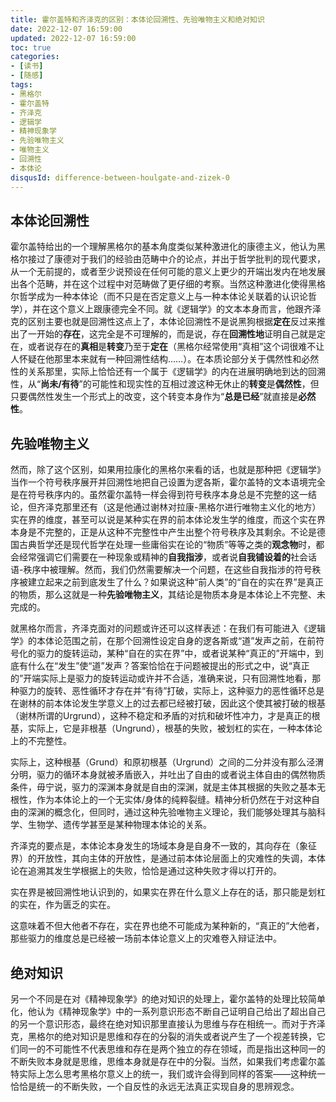 ```yaml
---
title: 霍尔盖特和齐泽克的区别：本体论回溯性、先验唯物主义和绝对知识
date: 2022-12-07 16:59:00
updated: 2022-12-07 16:59:00
toc: true
categories:
- [读书]
- [随感]
tags: 
- 黑格尔
- 霍尔盖特
- 齐泽克
- 逻辑学
- 精神现象学
- 先验唯物主义
- 唯物主义
- 回溯性
- 本体论
disqusId: difference-between-houlgate-and-zizek-0
---
```


## 本体论回溯性

霍尔盖特给出的一个理解黑格尔的基本角度类似某种激进化的康德主义，他认为黑格尔接过了康德对于我们的经验由范畴中介的论点，并出于哲学批判的现代要求，从一个无前提的，或者至少说预设在任何可能的意义上更少的开端出发内在地发展出各个范畴，并在这个过程中对范畴做了更仔细的考察。当然这种激进化使得黑格尔哲学成为一种本体论（而不只是在否定意义上与一种本体论关联着的认识论哲学），并在这个意义上跟康德完全不同。就《逻辑学》的文本本身而言，他跟齐泽克的区别主要也就是回溯性这点上了，本体论回溯性不是说黑狗根据**定在**反过来推出了一开始的**存在**，这完全是不可理解的，而是说，存在**回溯性地**证明自己就是定在，或者说存在的**真相**是**转变**乃至于**定在**（黑格尔经常使用“真相”这个词很难不让人怀疑在他那里本来就有一种回溯性结构……）。在本质论部分关于偶然性和必然性的关系那里，实际上恰恰还有一个属于《逻辑学》的内在进展明确地到达的回溯性，从“**尚未/有待**”的可能性和现实性的互相过渡这种无休止的**转变**是**偶然性**，但只要偶然性发生一个形式上的改变，这个转变本身作为“**总是已经**”就直接是**必然性**。

## 先验唯物主义

然而，除了这个区别，如果用拉康化的黑格尔来看的话，也就是那种把《逻辑学》当作一个符号秩序展开并回溯性地把自己设置为逻各斯，霍尔盖特的文本语境完全是在符号秩序内的。虽然霍尔盖特一样会得到符号秩序本身总是不完整的这一结论，但齐泽克那里还有（这是他通过谢林对拉康-黑格尔进行唯物主义化的地方）实在界的维度，甚至可以说是某种实在界的前本体论发生学的维度，而这个实在界本身是不完整的，正是从这种不完整性中产生出整个符号秩序及其剩余。不论是德国古典哲学还是现代哲学在处理一些庸俗实在论的“物质”等等之类的**观念物**时，都会经常强调它们需要在一种现象或精神的**自我指涉**，或者说**自我铺设着的**社会话语-秩序中被理解。然而，我们仍然需要解决一个问题，在这些自我指涉的符号秩序被建立起来之前到底发生了什么？如果说这种“前人类”的“自在的实在界”是真正的物质，那么这就是一种**先验唯物主义**，其结论是物质本身是本体论上不完整、未完成的。

就黑格尔而言，齐泽克面对的问题或许还可以这样表述：在我们有可能进入《逻辑学》的本体论范围之前，在那个回溯性设定自身的逻各斯或“道”发声之前，在前符号化的驱力的旋转运动，某种“自在的实在界”中，或者说某种“真正的”开端中，到底有什么在“发生”使“道”发声？答案恰恰在于问题被提出的形式之中，说“真正的”开端实际上是驱力的旋转运动或许并不合适，准确来说，只有回溯性地看，那种驱力的旋转、恶性循环才存在并“有待”打破，实际上，这种驱力的恶性循环总是在谢林的前本体论发生学意义上的过去都已经被打破，因此这个使其被打破的根基（谢林所谓的Urgrund），这种不稳定和矛盾的对抗和破坏性冲力，才是真正的根基，实际上，它是非根基（Ungrund），根基的失败，被划杠的实在，一种本体论上的不完整性。

实际上，这种根基（Grund）和原初根基（Urgrund）之间的二分并没有那么泾渭分明，驱力的循环本身就被矛盾嵌入，并吐出了自由的或者说主体自由的偶然物质条件，毋宁说，驱力的深渊本身就是自由的深渊，就是主体其根据的失败之基本无根性，作为本体论上的一个无实体/身体的纯粹裂缝。精神分析仍然在于对这种自由的深渊的概念化，但同时，通过这种先验唯物主义理论，我们能够处理其与脑科学、生物学、遗传学甚至是某种物理本体论的关系。

齐泽克的要点是，本体论本身发生的场域本身是自身不一致的，其向存在（象征界）的开放性，其向主体的开放性，是通过前本体论层面上的灾难性的失调，本体论在追溯其发生学根据上的失败，恰恰是通过这种失败才得以打开的。

实在界是被回溯性地认识到的，如果实在界在什么意义上存在的话，那只能是划杠的实在，作为匮乏的实在。

这意味着不但大他者不存在，实在界也绝不可能成为某种新的，“真正的”大他者，那些驱力的维度总是已经被一场前本体论意义上的灾难卷入辩证法中。

## 绝对知识

另一个不同是在对《精神现象学》的绝对知识的处理上，霍尔盖特的处理比较简单化，他认为《精神现象学》中的一系列意识形态不断自己证明自己给出了超出自己的另一个意识形态，最终在绝对知识那里直接认为思维与存在相统一。而对于齐泽克，黑格尔的绝对知识是思维和存在的分裂的消失或者说产生了一个视差转换，它们同一的不可能性不代表思维和存在是两个独立的存在领域，而是指出这种同一的不断失败本身就是思维，思维本身就是存在中的分裂。当然，如果我们考虑霍尔盖特实际上怎么思考黑格尔意义上的统一，我们或许会得到同样的答案——这种统一恰恰是统一的不断失败，一个自反性的永远无法真正实现自身的思辨观念。
